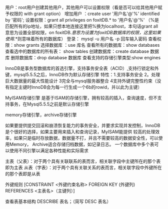 用户：root用户创建其他用户，其他用户可以设置权限（看是否可以给其他用户赋予权限的 with grant option）
增加用户 ：create user '用户名'@'%' identified by '密码';
设置权限：grant all privileges on foxitDB.* to '用户名'@'%'   （%是匹配所有的ip地址，如果只想本地连接这里把%换为localhost，本句话grant all 意思为设置全部权限，on foxitDB.*意思为设置为foxitDB数据库的权限，这里如果使用*.*则意味着所有的数据库）
登录： mysql -u 用户名 -p 回车输入密码
查看权限：show grants
选择数据库 ：use 库名
查看所有的数据库：show databases
查看选中的数据库的所有表： show tables
创建数据库：create database 数据库
删除数据库：drop database 数据库
查看支持的存储引擎类型:show engines

InnoDB是事务型数据库的首选引擎，支持事务安全表（ACID）,支持行锁定和外键，mysql5.5.5之后，InnoDB作为默认存储引擎
特性：1.支持事务安全 2。处理巨大数据量的最大性能设计 3完全与mysql服务器整合 4支持外键完整性约束（没有指定主键时InnoDB会为每一行生成一个6b的rowid，并以此为主键）

MyISAM存储引擎 是基于ISAM的存储引擎，拥有较高的插入，查询速度，但不支持事务，在Mysql5.5.5之前是默认存储引擎

memory存储引擎，archive存储引擎

如果要提供提交回滚和崩溃恢复能力的事务安全，并要求实现并发控制，InnoDB是个很好的选择，如果主要用来插入和查询记录，MyISAM能提供
较高的处理效率，如果只是临时存放数据，数据量不打，并且不需要较高的数据安全性，可以使用Memory，
Archive适合存储归档数据，如记录日志。
一个数据库中多个表可以使用不同引擎以满足各种性能和实际需求

主表（父表）：对于两个具有关联联系的表而言，相关联字段中主键所在的那个表即为主表
从表（字表）：对于两个具有关联关系的表而言，相关联字段中外键所在的那个表即是从表

外键规则 
[CONSTRAINT  <外键约束名称> FOREIGN KEY (外键列) REFERENCES <主表名>（主键列）]

查看表基本结构
DESCRIBE 表名；（简写 DESC 表名）